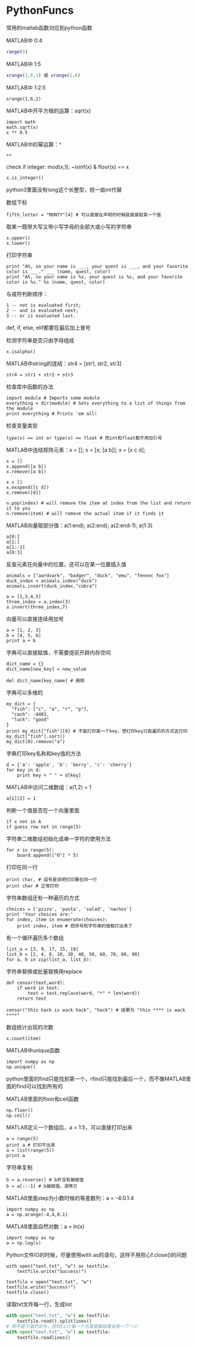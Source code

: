 # PythonFuncs
常用的matlab函数对应到python函数

MATLAB中 0:4
```matlab
range(5)
```
	
MATLAB中 1:5
```matlab
xrange(1,6,1) 或 xrange(1,6)
```

MATLAB中 1:2:5

	xrange(1,6,2)
	
MATLAB中开平方根的运算：sqrt(x)

	import math
	math.sqrt(x)
	x ** 0.5

MATLAB中的幂运算：^

	**

check if integer: mod(x,1); ~isinf(x) & floor(x) == x

	x.is_integer()
	
python3里面没有long这个长整型，统一由int代替

数组下标
	
	fifth_letter = "MONTY"[4] # 可以直接在声明的时候就直接取某一个值
	
取某一既带大写又带小写字母的全部大或小写的字符串

	x.upper()
	x.lower()

打印字符串

	print "Ah, so your name is ___, your quest is ___, and your favorite color is ___." ___ (name, quest, color)
	print "Ah, so your name is %s, your quest is %s, and your favorite color is %s." %s (name, quest, color)
	
与或符判断顺序：

	1 -- not is evaluated first;
	2 -- and is evaluated next;
	3 -- or is evaluated last.

def, if, else, elif都要在最后加上冒号

检测字符串是否只由字母组成

	x.isalpha()
	
MATLAB中string的连结：str4 = [str1, str2, str3]

	str4 = str1 + str2 + str3
	
检查库中函数的办法

	import module # Imports some module
	everything = dir(module) # Sets everything to a list of things from the module
	print everything # Prints 'em all!

检查变量类型

	type(x) == int or type(x) == float # 而int和float都不用加引号

MATLAB中连结矩阵元素：x = []; x = [x; [a b]]; x = [x c d];

	x = []
	x.append([a b])
	x.remove([a b])
	
	x = []
	x.exxpend([c d])
	x.remove([d])
	
	n.pop(index) # will remove the item at index from the list and return it to you
	n.remove(item) # will remove the actual item if it finds it
	
MATLAB向量取部分值：a(1:end); a(2:end); a(2:end-1); a(1:3)

	a[0:]
	a[1:]
	a[1:-1]
	a[0:3]

反查元素在向量中的位置，还可以在某一位置插入值

	animals = ["aardvark", "badger", "duck", "emu", "fennec fox"]
	duck_index = animals.index("duck")
	animals.insert(duck_index,"cobra")
	
	a = [1,3,4,5]
	three_index = a.index(3)
	a.insert(three_index,7)
	
向量可以直接连续用加号

	a = [1, 2, 3]
	b = [4, 5, 6]
	print a + b

字典可以直接赋值，不需要提前开辟内存空间

	dict_name = {}
	dict_name[new_key] = new_value
	
	del dict_name[key_name] # 删除
	
字典可以多维的
	
	my_dict = {
	  "fish": ["c", "a", "r", "p"],
	  "cash": -4483,
	  "luck": "good"
	}
	print my_dict["fish"][0] # 不能打印某一个key，想打印key只能遍历的方式去打印
	my_dict["fish"].sort()
	my_dict[0].remove("a")
	
字典打印key名称和key值的方法

	d = {'a': 'apple', 'b': 'berry', 'c': 'cherry'}
	for key in d:
  		print key + " " + d[key]
	
MATLAB中访问二维数组：a(1,2) = 1

	a[1][2] = 1
	
判断一个值是否在一个向量里面

	if x not in A
	if guess_row not in range(5)

字符串二维数组初始化成单一字符的使用方法

	for x in range(5):
		board.append(["O"] * 5)
	
打印在同一行

	print char, # 逗号是说明打印要在同一行
	print char # 正常打印

字符串数组还有一种遍历的方式

	choices = ['pizza', 'pasta', 'salad', 'nachos']
	print 'Your choices are:'
	for index, item in enumerate(choices):
		print index, item # 把序号和字符串的值都打出来了

有一个循环遍历多个数组

	list_a = [3, 9, 17, 15, 19]
	list_b = [2, 4, 8, 10, 30, 40, 50, 60, 70, 80, 90]
	for a, b in zip(list_a, list_b):
	
字符串替换或批量替换用replace
	
	def censor(text,word):
		if word in text:
			text = text.replace(word, "*" * len(word))
		return text
	
	censor("this hack is wack hack", "hack") # 结果为 "this **** is wack ****"
	
数组统计出现的次数

	x.count(item)
	
MATLAB中unique函数
	
	import numpy as np
	np.unique()
	
python里面的find只能找到第一个，rfind只能找到最后一个，而不像MATLAB里面的find可以找到所有的

MATLAB里面的floor和ceil函数

	np.floor()
	np.ceil()

MATLAB定义一个数组后，a = 1:5，可以直接打印出来

	a = range(5)
	print a # 打印不出来
	a = list(range(5))
	print a
	
字符串复制

	b = a.reverse() # b并没有被赋值
	b = a[::-1] # b被赋值，深拷贝
	
MATLAB里面step为小数时候的等差数列：a = -4:0.1:4

	import numpy as np
	a = np.arange(-4,4,0.1)

MATLAB里面自然对数：a = ln(x)

	import numpy as np
	a = np.log(x)
	
Python文件IO的时候，尽量使用with as的语句，这样不用担心f.close()的问题

	with open("text.txt", "w") as textfile:
		textfile.write("Success!")
	
	textfile = open("text.txt", "w")
	textfile.write("Success!")
	textfile.close()
	
读取txt文件每一行，生成list
```python	
with open("text.txt", "w") as textfile:
	textfile.read().splitlines()
# 而不是下面的命令，否则list每一个元素里面结尾会有一个'\n'
with open("text.txt", "w") as textfile:
	textfile.readlines()
```
	
